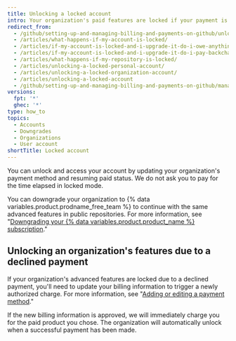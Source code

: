 ```yaml
---
title: Unlocking a locked account
intro: Your organization's paid features are locked if your payment is past due because of billing problems.
redirect_from:
  - /github/setting-up-and-managing-billing-and-payments-on-github/unlocking-a-locked-account
  - /articles/what-happens-if-my-account-is-locked/
  - /articles/if-my-account-is-locked-and-i-upgrade-it-do-i-owe-anything-for-previous-time/
  - /articles/if-my-account-is-locked-and-i-upgrade-it-do-i-pay-backcharges/
  - /articles/what-happens-if-my-repository-is-locked/
  - /articles/unlocking-a-locked-personal-account/
  - /articles/unlocking-a-locked-organization-account/
  - /articles/unlocking-a-locked-account
  - /github/setting-up-and-managing-billing-and-payments-on-github/managing-your-github-billing-settings/unlocking-a-locked-account
versions:
  fpt: '*'
  ghec: '*'
type: how_to
topics:
  - Accounts
  - Downgrades
  - Organizations
  - User account
shortTitle: Locked account
---
```


You can unlock and access your account by updating your organization's payment method and resuming paid status. We do not ask you to pay for the time elapsed in locked mode.

You can downgrade your organization to {% data variables.product.prodname_free_team %} to continue with the same advanced features in public repositories. For more information, see "[Downgrading your {% data variables.product.product_name %} subscription](/billing/managing-billing-for-your-github-account/downgrading-your-github-subscription)."

## Unlocking an organization's features due to a declined payment

If your organization's advanced features are locked due to a declined payment, you'll need to update your billing information to trigger a newly authorized charge. For more information, see "[Adding or editing a payment method](/articles/adding-or-editing-a-payment-method)."

If the new billing information is approved, we will immediately charge you for the paid product you chose. The organization will automatically unlock when a successful payment has been made.
